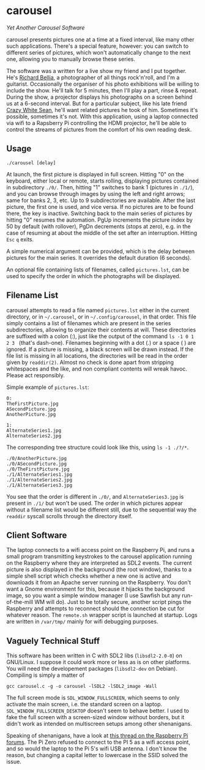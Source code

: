 # carousel

_Yet Another Carousel Software_

carousel presents pictures one at a time at a fixed interval, like many other such applications. There's a special feature, however: you can switch to different series of pictures, which won't automatically change to the next one, allowing you to manually browse these series.

The software was a written for a live show my friend and I put together. He's [Richard Bellia](https://richardbellia.com/), a photographer of all things rock'n'roll, and I'm a guitarist. Occasionally the organiser of his photo exhibitions will be willing to include the show. He'll talk for 5 minutes, then I'll play a part, rinse &amp; repeat. During the show, a projector displays his photographs on a screen behind us at a 6-second interval. But for a particular subject, like his late friend [Crazy White Sean](https://www.crazywhitesean.biz), he'll want related pictures he took of him. Sometimes it's possible, sometimes it's not. With this application, using a laptop connected via wifi to a Rapsberry Pi controlling the HDMI projector, he'll be able to control the streams of pictures from the comfort of his own reading desk.

## Usage

`./carousel [delay]`

At launch, the first picture is displayed in full screen. Hitting "0" on the keyboard, either local or remote, starts rolling, displaying pictures contained in subdirectory `./0/`. Then, hitting "1" switches to bank 1 (pictures in `./1/`), and you can browse through images by using the left and right arrows; same for banks 2, 3, etc. Up to 9 subdirectories are available. After the last picture, the first one is used, and vice versa. If no pictures are to be found there, the key is inactive. Switching back to the main series of pictures by hitting "0" resumes the automation. PgUp increments the picture index by 50 by default (with rollover), PgDn decrements (stops at zero), e.g. in the case of resuming at about the middle of the set after an interruption. Hitting `Esc`&nbsp;`q` exits.

A simple numerical argument can be provided, which is the delay between pictures for the main series. It overrides the default duration (6 seconds).

An optional file containing lists of filenames, called `pictures.lst`, can be used to specify the order in which the photographs will be displayed.

## Filename List

carousel attempts to read a file named `pictures.lst` either in the current directory, or in `~/.carousel`, or in `~/.config/carousel`, in that order. This file simply contains a list of filenames which are present in the series subdirectories, allowing to organize their contents at will. These directories are suffixed with a colon (:), just like the output of the command `ls -1 0 1 2 3 ` (that's dash-one). Filenames beginning with a dot (.) or a space (&nbsp;) are ignored. If a picture is missing, a black screen will be drawn instead. If the file list is missing in all locations, the directories will be read in the order given by `readdir(2)`. Almost no check is done apart from stripping whitespaces and the like, and non compliant contents will wreak havoc. Please act responsibly.

Simple example of `pictures.lst`:

```
0:
TheFirstPicture.jpg
ASecondPicture.jpg
AnotherPicture.jpg

1:
AlternateSeries1.jpg
AlternateSeries2.jpg
```

The corresponding tree structure could look like this, using `ls -1 ./?/*`. 

```
./0/AnotherPicture.jpg
./0/ASecondPicture.jpg
./0/TheFirstPicture.jpg
./1/AlternateSeries1.jpg
./1/AlternateSeries2.jpg
./1/AlternateSeries3.jpg
```

You see that the order is different in `./0/`, and `AlternateSeries3.jpg` is present in `./1/` but won't be used. The order in which pictures appear without a filename list would be different still, due to the sequential way the `readdir` syscall scrolls through the directory itself.

## Client Software

The laptop connects to a wifi access point on the Raspberry Pi, and runs a small program transmitting keystrokes to the carousel application running on the Raspberry where they are interpreted as SDL2 events. The current picture is also displayed in the background (the root window), thanks to a simple shell script which checks whether a new one is active and downloads it from an Apache server running on the Raspberry. You don't want a Gnome environment for this, because it hijacks the background image, so you want a simple window manager (I use Sawfish but any run-of-the-mill WM will do). Just to be totally secure, another script pings the Raspberry and attempts to reconnect should the connection be cut for whatever reason. The `remote.sh` wrapper script is launched at startup. Logs are written in `/var/tmp/` mainly for wifi debugging purposes.

## Vaguely Technical Stuff

This software has been written in C with SDL2 libs (`libsdl2-2.0-0`) on GNU/Linux. I suppose it could work more or less as is on other platforms. You will need the developement packages (`libsdl2-dev` on Debian). Compiling is simply a matter of

`gcc carousel.c -g -o carousel -lSDL2 -lSDL2_image -Wall`

The full screen mode is `SDL_WINDOW_FULLSCREEN`, which seems to only activate the main screen, i.e. the standard screen on a laptop. `SDL_WINDOW_FULLSCREEN_DESKTOP` doesn't seem to behave better. I used to fake the full screen with a screen-sized window without borders, but it didn't work as intended on multiscreen setups among other shenanigans.

Speaking of shenanigans, have a look at [this thread on the Raspberry Pi forums](https://forums.raspberrypi.com/viewtopic.php?p=2266620). The Pi Zero refused to connect to the PI 5 as a wifi access point, and so would the laptop to the Pi 5's wifi USB antenna. I don't know the reason, but changing a capital letter to lowercase in the SSID solved the issue.
